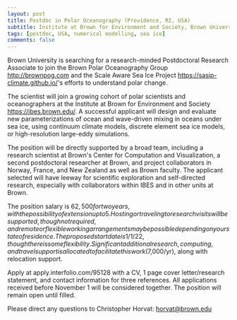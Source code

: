 ```yaml
---
layout: post
title: Postdoc in Polar Oceanography (Providence, RI, USA)
subtitle: Institute at Brown for Environment and Society, Brown University 
tags: [postdoc, USA, numerical modelling, sea ice]
comments: false
---
```



Brown University is searching for a research-minded Postdoctoral Research Associate
to join the Brown Polar Oceanography Group <http://brownpog.com> and the Scale
Aware Sea Ice Project <https://sasip-climate.github.io/>'s efforts to
understand polar change.

The scientist will join a growing cohort of polar scientists and
oceanographers at the Institute at Brown for Environment and Society
<https://ibes.brown.edu/>.  A successful applicant will design and evaluate
new parameterizations of ocean and wave-driven mixing in oceans under sea
ice, using continuum climate models, discrete element sea ice models, or
high-resolution large-eddy simulations.

The position will be directly supported by a broad team, including a
research scientist at Brown's Center for Computation and Visualization, a
second postdoctoral researcher at Brown, and project collaborators in
Norway, France, and New Zealand as well as Brown faculty. The applicant
selected will have leeway for scientific exploration and self-directed
research, especially with collaborators within IBES and in other units at
Brown.

The position salary is $62,500 for two years, with the possibility of
extension up to 5. Hosting or traveling to research visits will be
supported, though not required, and remote or flexible working arrangements
may be possible depending on your state of residence. The proposed start
date is 1/1/22, though there is some flexibility. Significant additional
research, computing, and travel support is allocated to facilitate this
work ($7,000/yr), along with relocation support.

Apply at apply.interfolio.com/95128 with a CV, 1 page cover letter/research
statement, and contact information for three references. All
applications received before November 1 will be considered together. The
position will remain open until filled.

Please direct any questions to Christopher Horvat: horvat@brown.edu

